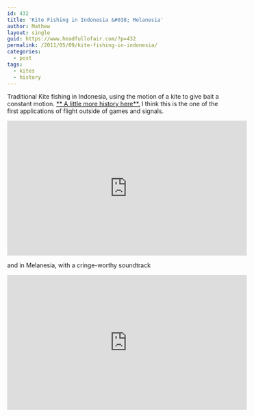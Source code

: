 ```yaml
---
id: 432
title: 'Kite Fishing in Indonesia &#038; Melanesia'
author: Mathew
layout: single
guid: https://www.headfullofair.com/?p=432
permalink: /2011/05/09/kite-fishing-in-indonesia/
categories:
  - post
tags:
  - kites
  - history
---
```

Traditional Kite fishing in Indonesia, using the motion of a kite to give bait a constant motion. [** A little more history here**.][1] I think this is the one of the first applications of flight outside of games and signals.
&nbsp;  

<iframe width="560" height="315" src="https://www.youtube-nocookie.com/embed/-I5GUDrSZh0" frameborder="0" allow="autoplay; encrypted-media" allowfullscreen></iframe>

and in Melanesia, with a cringe-worthy soundtrack

<iframe width="560" height="315" src="https://www.youtube-nocookie.com/embed/mdDFZphXAiw" frameborder="0" allow="autoplay; encrypted-media" allowfullscreen></iframe>

 [1]: http://www.drachen.org/journals/a05/KiteFishinginAsia.pdf
